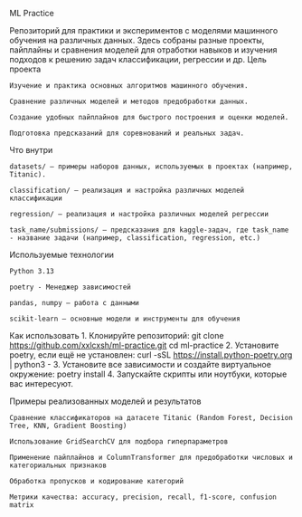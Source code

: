 ML Practice

Репозиторий для практики и экспериментов с моделями машинного обучения на различных данных.
Здесь собраны разные проекты, пайплайны и сравнения моделей для отработки навыков и изучения подходов к решению задач классификации, регрессии и др.
Цель проекта

    Изучение и практика основных алгоритмов машинного обучения.

    Сравнение различных моделей и методов предобработки данных.

    Создание удобных пайплайнов для быстрого построения и оценки моделей.

    Подготовка предсказаний для соревнований и реальных задач.
Что внутри

    datasets/ — примеры наборов данных, используемых в проектах (например, Titanic).

    classification/ — реализация и настройка различных моделей классификации

    regression/ — реализация и настройка различных моделей регрессии

    task_name/submissions/ — предсказания для kaggle-задач, где task_name - название задачи (например, classification, regression, etc.)
Используемые технологии

    Python 3.13

    poetry - Менеджер зависимостей

    pandas, numpy — работа с данными

    scikit-learn — основные модели и инструменты для обучения
Как использовать
    1. Клонируйте репозиторий:
        git clone https://github.com/xxlcxsh/ml-practice.git
        cd ml-practice
    2. Установите poetry, если ещё не установлен:
        curl -sSL https://install.python-poetry.org | python3 -
    3. Установите все зависимости и создайте виртуальное окружение:
        poetry install
    4. Запускайте скрипты или ноутбуки, которые вас интересуют.

Примеры реализованных моделей и результатов

    Сравнение классификаторов на датасете Titanic (Random Forest, Decision Tree, KNN, Gradient Boosting)

    Использование GridSearchCV для подбора гиперпараметров

    Применение пайплайнов и ColumnTransformer для предобработки числовых и категориальных признаков

    Обработка пропусков и кодирование категорий

    Метрики качества: accuracy, precision, recall, f1-score, confusion matrix